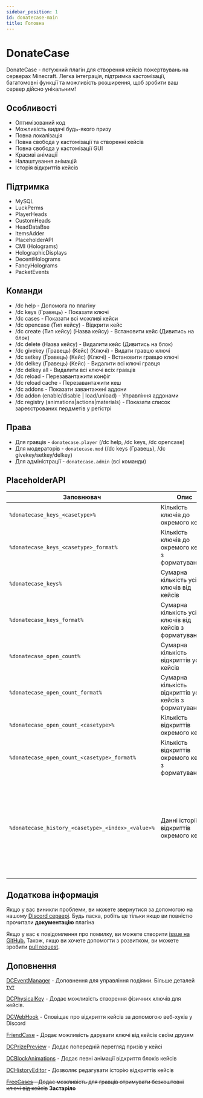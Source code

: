 ```yaml
---
sidebar_position: 1
id: donatecase-main
title: Головна
---
```



# DonateCase

DonateCase - потужний плагін для створення кейсів пожертвувань на серверах Minecraft. Легка інтеграція, підтримка кастомізації, багатомовні функції та можливість розширення, щоб зробити ваш сервер дійсно унікальним!

## Особливості
- Оптимізований код
- Можливість видачі будь-якого призу
- Повна локалізація
- Повна свобода у кастомізації та створенні кейсів
- Повна свобода у кастомізації GUI
- Красиві анімації
- Налаштування анімацій
- Історія відкриттів кейсів

## Підтримка
- MySQL
- LuckPerms
- PlayerHeads
- CustomHeads
- HeadDataBse
- ItemsAdder
- PlaceholderAPI
- CMI (Holograms)
- HolographicDisplays
- DecentHolograms
- FancyHolograms
- PacketEvents

## Команди
- /dc help - Допомога по плагіну
- /dc keys (Гравець) - Показати ключі
- /dc cases - Показати всі можливі кейси
- /dc opencase (Тип кейсу) - Відкрити кейс
- /dc create (Тип кейсу) (Назва кейсу) - Встановити кейс (Дивитись на блок)
- /dc delete (Назва кейсу) - Видалити кейс (Дивитись на блок)
- /dc givekey (Гравець) (Кейс) (Ключі) - Видати гравцю ключі
- /dc setkey (Гравець) (Кейс) (Ключі) - Встановити гравцю ключі
- /dc delkey (Гравець) (Кейс) - Видалити всі ключі гравця
- /dc delkey all - Видалити всі ключі всіх гравців
- /dc reload - Перезавантажити конфіг
- /dc reload cache - Перезавантажити кеш
- /dc addons - Показати завантажені аддони
- /dc addon (enable/disable | load/unload) - Управління аддонами
- /dc registry (animations|actions|materials) - Показати список зареєстрованих пердметів у регістрі

## Права
- Для гравців - `donatecase.player` (/dc help, /dc keys, /dc opencase)
- Для модераторів - `donatecase.mod` (/dc keys (Гравець), /dc givekey/setkey/delkey)
- Для адміністрації - `donatecase.admin` (всі команди)

## PlaceholderAPI
| Заповнювач                                         | Опис                                                     | Аргументи                                                                                                                                       |
|----------------------------------------------------|----------------------------------------------------------|-------------------------------------------------------------------------------------------------------------------------------------------------|
| `%donatecase_keys_<casetype>%`                     | Кількість ключів до окремого кейсу                       | `casetype` - Тип кейсу                                                                                                                          |
| `%donatecase_keys_<casetype>_format%`              | Кількість ключів до окремого кейсу з форматуванням       | `casetype` - Тип кейсу                                                                                                                          |
| `%donatecase_keys%`                                | Сумарна кількість усіх ключів від кейсів                 | немає                                                                                                                                           |
| `%donatecase_keys_format%`                         | Сумарна кількість усіх ключів від кейсів з форматуванням | немає                                                                                                                                           |
| `%donatecase_open_count%`                          | Сумарна кількість відкриттів усіх кейсів                 | немає                                                                                                                                           |
| `%donatecase_open_count_format%`                   | Сумарна кількість відкриттів усіх кейсів з форматуванням | немає                                                                                                                                           |
| `%donatecase_open_count_<casetype>%`               | Кількість відкриттів окремого кейсу                      | `casetype` - Тип кейсу                                                                                                                          |
| `%donatecase_open_count_<casetype>_format%`        | Кількість відкриттів окремого кейсу з форматуванням      | `casetype` - Тип кейсу                                                                                                                          |
| `%donatecase_history_<casetype>_<index>_<value>% ` | Данні історії відкриттів окремого кейсу                  | `casetype` - Тип кейсу<br/>`index` - Індекс історії<br/>`value` - Значення (допустимі: `player`, `casetype`, `group`, `action`, `item`, `time`) |

## Додаткова інформація
Якщо у вас виникли проблеми, ви можете звернутися за допомогою на нашому [Discord сервері](https://discord.gg/a65jvpk9vm). Будь ласка, робіть це тільки якщо ви повністю прочитали **документацію** плагіна

Якщо у вас є повідомлення про помилку, ви можете створити [issue на GitHub.](https://github.com/Jodexx/DonateCase/issues)
Також, якщо ви хочете допомогти з розвитком, ви можете зробити [pull request](https://github.com/Jodexx/DonateCase/pulls).

## Доповнення

[DCEventManager](https://www.spigotmc.org/resources/dceventmanager.114740/) - Доповнення для управління подіями. Більше деталей [тут](./Addons/dc-event-manager)

[DCPhysicalKey](https://www.spigotmc.org/resources/dcphysicalkey-donatecase-addon.120298/) - Додає можливість створення фізичних ключів для кейсів.

[DCWebHook](https://www.spigotmc.org/resources/dcwebhook-donatecase-addon.112622/) - Сповіщає про відкриття кейсів за допомогою веб-хуків у Discord

[FriendCase](https://www.spigotmc.org/resources/friendcase-donatecase-addon.114293/) - Додає можливість дарувати ключі від кейсів своїм друзям

[DCPrizePreview](https://www.spigotmc.org/resources/dcprizepreview-donatecase-addon.119445/) - Додає попередній перегляд призів у кейсі

[DCBlockAnimations](https://www.spigotmc.org/resources/dcblockanimations-donatecase-addon.118943/) - Додає певні анімації відкриття блоків кейсів

[DCHistoryEditor](https://www.spigotmc.org/resources/dchistoryeditor-donatecase-addon.121401/) - Дозволяє редагувати історію відкриттів кейсів

~~[FreeCases](https://www.spigotmc.org/resources/freecases-donatecase-addon.108940/) - Додає можливість для гравців отримувати безкоштовні ключі від кейсів~~ **Застаріло**